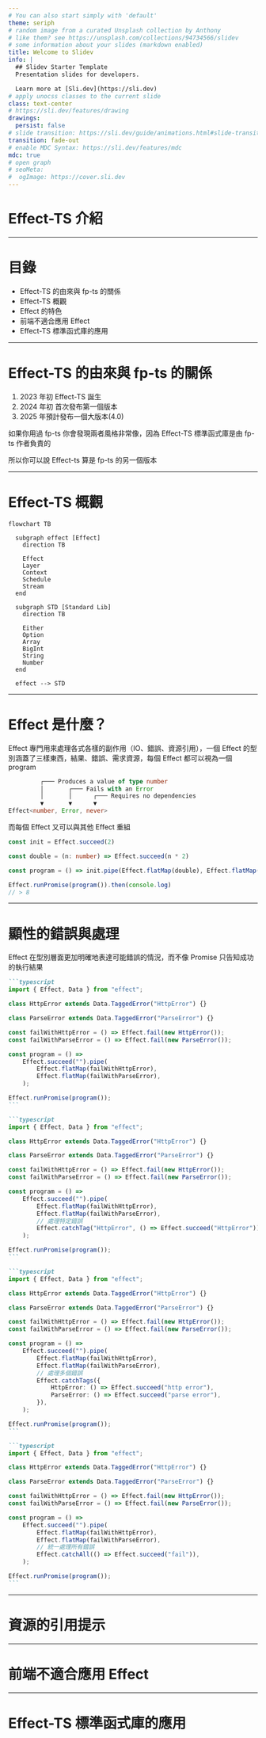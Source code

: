 ```yaml
---
# You can also start simply with 'default'
theme: seriph
# random image from a curated Unsplash collection by Anthony
# like them? see https://unsplash.com/collections/94734566/slidev
# some information about your slides (markdown enabled)
title: Welcome to Slidev
info: |
  ## Slidev Starter Template
  Presentation slides for developers.

  Learn more at [Sli.dev](https://sli.dev)
# apply unocss classes to the current slide
class: text-center
# https://sli.dev/features/drawing
drawings:
  persist: false
# slide transition: https://sli.dev/guide/animations.html#slide-transitions
transition: fade-out
# enable MDC Syntax: https://sli.dev/features/mdc
mdc: true
# open graph
# seoMeta:
#  ogImage: https://cover.sli.dev
---
```


# Effect-TS 介紹

---

# 目錄

- Effect-TS 的由來與 fp-ts 的關係
- Effect-TS 概觀
- Effect 的特色
- 前端不適合應用 Effect
- Effect-TS 標準函式庫的應用

---

# Effect-TS 的由來與 fp-ts 的關係

1. 2023 年初 Effect-TS 誕生
2. 2024 年初 首次發布第一個版本
3. 2025 年預計發布一個大版本(4.0)

如果你用過 fp-ts 你會發現兩者風格非常像，因為 Effect-TS 標準函式庫是由 fp-ts 作者負責的

所以你可以說 Effect-ts 算是 fp-ts 的另一個版本

---

# Effect-TS 概觀

```mermaid
flowchart TB

  subgraph effect [Effect]
    direction TB
    
    Effect
    Layer
    Context
    Schedule
    Stream
  end

  subgraph STD [Standard Lib]
    direction TB
    
    Either
    Option
    Array
    BigInt
    String
    Number
  end

  effect --> STD
```

---

# Effect 是什麼？

Effect 專門用來處理各式各樣的副作用（IO、錯誤、資源引用），一個 Effect 的型別涵蓋了三樣東西，結果、錯誤、需求資源，每個 Effect 都可以視為一個 program

```typescript
         ┌─── Produces a value of type number
         │       ┌─── Fails with an Error
         │       │      ┌─── Requires no dependencies
         ▼       ▼      ▼
Effect<number, Error, never>
```

而每個 Effect 又可以與其他 Effect 重組

```typescript
const init = Effect.succeed(2)

const double = (n: number) => Effect.succeed(n * 2)

const program = () => init.pipe(Effect.flatMap(double), Effect.flatMap(double))

Effect.runPromise(program()).then(console.log)
// > 8
```

--- 

# 顯性的錯誤與處理

Effect 在型別層面更加明確地表達可能錯誤的情況，而不像 Promise 只告知成功的執行結果

````md magic-move
```typescript
import { Effect, Data } from "effect";

class HttpError extends Data.TaggedError("HttpError") {}

class ParseError extends Data.TaggedError("ParseError") {}

const failWithHttpError = () => Effect.fail(new HttpError());
const failWithParseError = () => Effect.fail(new ParseError());

const program = () =>
	Effect.succeed("").pipe(
		Effect.flatMap(failWithHttpError),
		Effect.flatMap(failWithParseError),
	);

Effect.runPromise(program());
```

```typescript
import { Effect, Data } from "effect";

class HttpError extends Data.TaggedError("HttpError") {}

class ParseError extends Data.TaggedError("ParseError") {}

const failWithHttpError = () => Effect.fail(new HttpError());
const failWithParseError = () => Effect.fail(new ParseError());

const program = () =>
	Effect.succeed("").pipe(
		Effect.flatMap(failWithHttpError),
		Effect.flatMap(failWithParseError),
        // 處理特定錯誤
		Effect.catchTag("HttpError", () => Effect.succeed("HttpError")),
	);

Effect.runPromise(program());
```

```typescript
import { Effect, Data } from "effect";

class HttpError extends Data.TaggedError("HttpError") {}

class ParseError extends Data.TaggedError("ParseError") {}

const failWithHttpError = () => Effect.fail(new HttpError());
const failWithParseError = () => Effect.fail(new ParseError());

const program = () =>
	Effect.succeed("").pipe(
		Effect.flatMap(failWithHttpError),
		Effect.flatMap(failWithParseError),
		// 處理多個錯誤
		Effect.catchTags({
			HttpError: () => Effect.succeed("http error"),
			ParseError: () => Effect.succeed("parse error"),
		}),
	);

Effect.runPromise(program());
```

```typescript
import { Effect, Data } from "effect";

class HttpError extends Data.TaggedError("HttpError") {}

class ParseError extends Data.TaggedError("ParseError") {}

const failWithHttpError = () => Effect.fail(new HttpError());
const failWithParseError = () => Effect.fail(new ParseError());

const program = () =>
	Effect.succeed("").pipe(
		Effect.flatMap(failWithHttpError),
		Effect.flatMap(failWithParseError),
		// 統一處理所有錯誤
		Effect.catchAll(() => Effect.succeed("fail")),
	);

Effect.runPromise(program());
```
````



--- 

# 資源的引用提示

---

# 前端不適合應用 Effect

---

# Effect-TS 標準函式庫的應用

